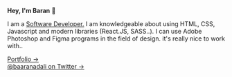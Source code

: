 **Hey, I'm Baran** 👋

I am a <a href="https://www.linkedin.com/in/baran-adal%C4%B1-aa017029b/">Software Developer.</a> I am knowledgeable about using HTML, CSS, Javascript and modern libraries (React.JS, SASS..). I can use Adobe Photoshop and Figma programs in the field of design. it's really nice to work with..

<a href="https://baran.work/">Portfolio →</a> <br>
<a href="https://twitter.com/baaranadali">@baaranadali on Twitter →</a>
